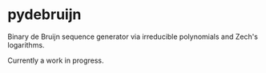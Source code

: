 # pydebruijn
Binary de Bruijn sequence generator via irreducible polynomials and Zech's logarithms.

Currently a work in progress.
